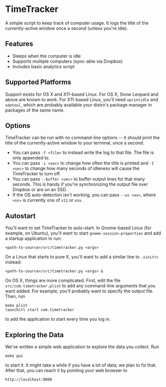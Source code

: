 <!-- type: markdown -->

TimeTracker
===========

A simple script to keep track of computer usage. It logs the title of the currently-active window once a second (unless you're idle).

Features
--------

 + Sleeps when the computer is idle
 + Supports multiple computers (sync-able via Dropbox)
 + Includes basic analytics script

Supported Platforms
-------------------

Support exists for OS X and X11-based Linux.  For OS X, Snow Leopard and above are known to work.  For X11-based Linux, you'll need `xprintidle` and `xdotool`, which are probably available your distro's package manager in packages of the same name.

Options
-------

TimeTracker can be run with no command-line options -- it should print the title of the currently-active window to your terminal, once a second.

 + You can pass `-f <file>` to instead write the log to that file.  The file is only appended to.
 + You can pass `-i <sec>` to change how often the title is printed and `-I <sec>` to change how many seconds of idleness will cause the TimeTracker to turn off.
 + You can pass `--buffer <sec>` to buffer output lines for that many seconds.  This is handy if you're synchronizing the output file over Dropbox or are on an SSD.
 + If the OS auto-detection isn't working, you can pass `--os <os>`, where `<os>` is currently one of `x11` or `osx`.

Autostart
---------

You'll want to set TimeTracker to auto-start.  In Gnome-based Linux (for example, on Ubuntu), you'll want to start `gnome-session-properties` and add a startup application to run:

    <path-to-source>/src/timetracker.py <args>

On a Linux that starts to pure X, you'll want to add a similar line to `.xinitrc` instead:

    <path-to-source>/src/timetracker.py <args> &

On OS X, things are more complicated.  First, edit the file `src/com.timetracker.plist` to add any command-line arguments that you want added.  For example, you'll probably want to specify the output file.  Then, run

    make plist
    launchctl start com.timetracker

to add the application to start every time you log in.

Exploring the Data
------------------

We've written a simple web application to explore the data you collect.  Run

    make gui

to start it.  It might take a while if you have a lot of data; we plan to fix that.  After that, you can reach it by pointing your web browser to

    http://localhost:8000

